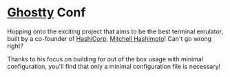 # [Ghostty](https://ghostty.org/) Conf
Hopping onto the exciting project that aims to be the best terminal emulator, built by a co-founder of [HashiCorp](https://www.hashicorp.com/), [Mitchell Hashimoto](https://mitchellh.com/)! Can't go wrong right?

Thanks to his focus on building for out of the box usage with minimal configuration, you'll find that only a minimal configuration file is necessary!
